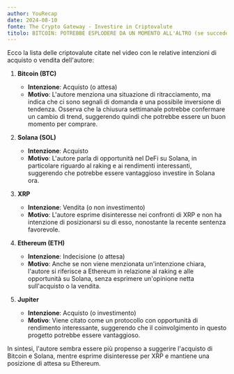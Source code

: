 ```yaml
---
author: YouRecap
date: 2024-08-10
fonte: The Crypto Gateway - Investire in Criptovalute
titolo: BITCOIN: POTREBBE ESPLODERE DA UN MOMENTO ALL'ALTRO (se succede QUESTO)
---
```


Ecco la lista delle criptovalute citate nel video con le relative intenzioni di acquisto o vendita dell'autore:

1. **Bitcoin (BTC)**
   - **Intenzione**: Acquisto (o attesa)
   - **Motivo**: L'autore menziona una situazione di ritracciamento, ma indica che ci sono segnali di domanda e una possibile inversione di tendenza. Osserva che la chiusura settimanale potrebbe confermare un cambio di trend, suggerendo quindi che potrebbe essere un buon momento per comprare.

2. **Solana (SOL)**
   - **Intenzione**: Acquisto 
   - **Motivo**: L'autore parla di opportunità nel DeFi su Solana, in particolare riguardo al raking e ai rendimenti interessanti, suggerendo che potrebbe essere vantaggioso investire in Solana ora.

3. **XRP**
   - **Intenzione**: Vendita (o non investimento)
   - **Motivo**: L'autore esprime disinteresse nei confronti di XRP e non ha intenzione di posizionarsi su di esso, nonostante la recente sentenza favorevole.

4. **Ethereum (ETH)**
   - **Intenzione**: Indecisione (o attesa)
   - **Motivo**: Anche se non viene menzionata un'intenzione chiara, l'autore si riferisce a Ethereum in relazione al raking e alle opportunità su Solana, senza esprimere un'opinione netta sull'acquisto o la vendita.

5. **Jupiter**
   - **Intenzione**: Acquisto (o investimento)
   - **Motivo**: Viene citato come un protocollo con opportunità di rendimento interessante, suggerendo che il coinvolgimento in questo progetto potrebbe essere vantaggioso.

In sintesi, l'autore sembra essere più propenso a suggerire l'acquisto di Bitcoin e Solana, mentre esprime disinteresse per XRP e mantiene una posizione di attesa su Ethereum.
